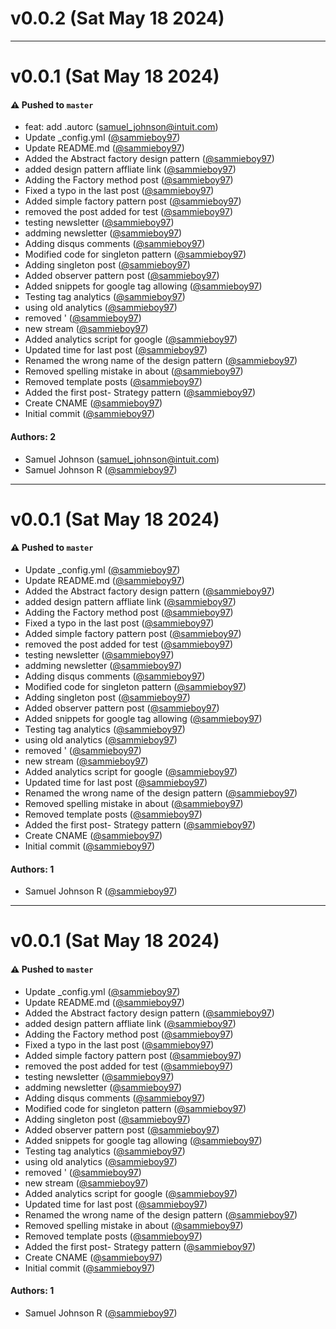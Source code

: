 # v0.0.2 (Sat May 18 2024)



---

# v0.0.1 (Sat May 18 2024)

#### ⚠️ Pushed to `master`

- feat: add .autorc (samuel_johnson@intuit.com)
- Update _config.yml ([@sammieboy97](https://github.com/sammieboy97))
- Update README.md ([@sammieboy97](https://github.com/sammieboy97))
- Added the Abstract factory design pattern ([@sammieboy97](https://github.com/sammieboy97))
- added design pattern affliate link ([@sammieboy97](https://github.com/sammieboy97))
- Adding the Factory method post ([@sammieboy97](https://github.com/sammieboy97))
- Fixed a typo in the last post ([@sammieboy97](https://github.com/sammieboy97))
- Added simple factory pattern post ([@sammieboy97](https://github.com/sammieboy97))
- removed the post added for test ([@sammieboy97](https://github.com/sammieboy97))
- testing newsletter ([@sammieboy97](https://github.com/sammieboy97))
- addming newsletter ([@sammieboy97](https://github.com/sammieboy97))
- Adding disqus comments ([@sammieboy97](https://github.com/sammieboy97))
- Modified code for singleton pattern ([@sammieboy97](https://github.com/sammieboy97))
- Adding singleton post ([@sammieboy97](https://github.com/sammieboy97))
- Added observer pattern post ([@sammieboy97](https://github.com/sammieboy97))
- Added snippets for google tag allowing ([@sammieboy97](https://github.com/sammieboy97))
- Testing tag analytics ([@sammieboy97](https://github.com/sammieboy97))
- using old analytics ([@sammieboy97](https://github.com/sammieboy97))
- removed ' ([@sammieboy97](https://github.com/sammieboy97))
- new stream ([@sammieboy97](https://github.com/sammieboy97))
- Added analytics script for google ([@sammieboy97](https://github.com/sammieboy97))
- Updated time for last post ([@sammieboy97](https://github.com/sammieboy97))
- Renamed the wrong name of the design pattern ([@sammieboy97](https://github.com/sammieboy97))
- Removed spelling mistake in about ([@sammieboy97](https://github.com/sammieboy97))
- Removed template posts ([@sammieboy97](https://github.com/sammieboy97))
- Added the first post- Strategy pattern ([@sammieboy97](https://github.com/sammieboy97))
- Create CNAME ([@sammieboy97](https://github.com/sammieboy97))
- Initial commit ([@sammieboy97](https://github.com/sammieboy97))

#### Authors: 2

- Samuel Johnson (samuel_johnson@intuit.com)
- Samuel Johnson R ([@sammieboy97](https://github.com/sammieboy97))

---

# v0.0.1 (Sat May 18 2024)

#### ⚠️ Pushed to `master`

- Update _config.yml ([@sammieboy97](https://github.com/sammieboy97))
- Update README.md ([@sammieboy97](https://github.com/sammieboy97))
- Added the Abstract factory design pattern ([@sammieboy97](https://github.com/sammieboy97))
- added design pattern affliate link ([@sammieboy97](https://github.com/sammieboy97))
- Adding the Factory method post ([@sammieboy97](https://github.com/sammieboy97))
- Fixed a typo in the last post ([@sammieboy97](https://github.com/sammieboy97))
- Added simple factory pattern post ([@sammieboy97](https://github.com/sammieboy97))
- removed the post added for test ([@sammieboy97](https://github.com/sammieboy97))
- testing newsletter ([@sammieboy97](https://github.com/sammieboy97))
- addming newsletter ([@sammieboy97](https://github.com/sammieboy97))
- Adding disqus comments ([@sammieboy97](https://github.com/sammieboy97))
- Modified code for singleton pattern ([@sammieboy97](https://github.com/sammieboy97))
- Adding singleton post ([@sammieboy97](https://github.com/sammieboy97))
- Added observer pattern post ([@sammieboy97](https://github.com/sammieboy97))
- Added snippets for google tag allowing ([@sammieboy97](https://github.com/sammieboy97))
- Testing tag analytics ([@sammieboy97](https://github.com/sammieboy97))
- using old analytics ([@sammieboy97](https://github.com/sammieboy97))
- removed ' ([@sammieboy97](https://github.com/sammieboy97))
- new stream ([@sammieboy97](https://github.com/sammieboy97))
- Added analytics script for google ([@sammieboy97](https://github.com/sammieboy97))
- Updated time for last post ([@sammieboy97](https://github.com/sammieboy97))
- Renamed the wrong name of the design pattern ([@sammieboy97](https://github.com/sammieboy97))
- Removed spelling mistake in about ([@sammieboy97](https://github.com/sammieboy97))
- Removed template posts ([@sammieboy97](https://github.com/sammieboy97))
- Added the first post- Strategy pattern ([@sammieboy97](https://github.com/sammieboy97))
- Create CNAME ([@sammieboy97](https://github.com/sammieboy97))
- Initial commit ([@sammieboy97](https://github.com/sammieboy97))

#### Authors: 1

- Samuel Johnson R ([@sammieboy97](https://github.com/sammieboy97))

---

# v0.0.1 (Sat May 18 2024)

#### ⚠️ Pushed to `master`

- Update _config.yml ([@sammieboy97](https://github.com/sammieboy97))
- Update README.md ([@sammieboy97](https://github.com/sammieboy97))
- Added the Abstract factory design pattern ([@sammieboy97](https://github.com/sammieboy97))
- added design pattern affliate link ([@sammieboy97](https://github.com/sammieboy97))
- Adding the Factory method post ([@sammieboy97](https://github.com/sammieboy97))
- Fixed a typo in the last post ([@sammieboy97](https://github.com/sammieboy97))
- Added simple factory pattern post ([@sammieboy97](https://github.com/sammieboy97))
- removed the post added for test ([@sammieboy97](https://github.com/sammieboy97))
- testing newsletter ([@sammieboy97](https://github.com/sammieboy97))
- addming newsletter ([@sammieboy97](https://github.com/sammieboy97))
- Adding disqus comments ([@sammieboy97](https://github.com/sammieboy97))
- Modified code for singleton pattern ([@sammieboy97](https://github.com/sammieboy97))
- Adding singleton post ([@sammieboy97](https://github.com/sammieboy97))
- Added observer pattern post ([@sammieboy97](https://github.com/sammieboy97))
- Added snippets for google tag allowing ([@sammieboy97](https://github.com/sammieboy97))
- Testing tag analytics ([@sammieboy97](https://github.com/sammieboy97))
- using old analytics ([@sammieboy97](https://github.com/sammieboy97))
- removed ' ([@sammieboy97](https://github.com/sammieboy97))
- new stream ([@sammieboy97](https://github.com/sammieboy97))
- Added analytics script for google ([@sammieboy97](https://github.com/sammieboy97))
- Updated time for last post ([@sammieboy97](https://github.com/sammieboy97))
- Renamed the wrong name of the design pattern ([@sammieboy97](https://github.com/sammieboy97))
- Removed spelling mistake in about ([@sammieboy97](https://github.com/sammieboy97))
- Removed template posts ([@sammieboy97](https://github.com/sammieboy97))
- Added the first post- Strategy pattern ([@sammieboy97](https://github.com/sammieboy97))
- Create CNAME ([@sammieboy97](https://github.com/sammieboy97))
- Initial commit ([@sammieboy97](https://github.com/sammieboy97))

#### Authors: 1

- Samuel Johnson R ([@sammieboy97](https://github.com/sammieboy97))

